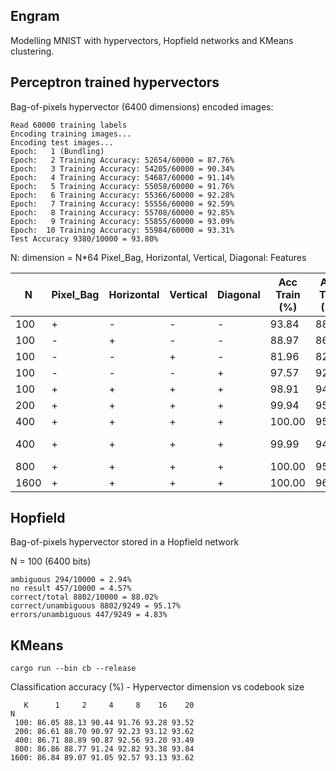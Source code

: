 ## Engram

Modelling MNIST with hypervectors, Hopfield networks and KMeans clustering.

## Perceptron trained hypervectors

Bag-of-pixels hypervector (6400 dimensions) encoded images:

```text
Read 60000 training labels
Encoding training images...
Encoding test images...
Epoch:   1 (Bundling)
Epoch:   2 Training Accuracy: 52654/60000 = 87.76%
Epoch:   3 Training Accuracy: 54205/60000 = 90.34%
Epoch:   4 Training Accuracy: 54687/60000 = 91.14%
Epoch:   5 Training Accuracy: 55058/60000 = 91.76%
Epoch:   6 Training Accuracy: 55366/60000 = 92.28%
Epoch:   7 Training Accuracy: 55556/60000 = 92.59%
Epoch:   8 Training Accuracy: 55708/60000 = 92.85%
Epoch:   9 Training Accuracy: 55855/60000 = 93.09%
Epoch:  10 Training Accuracy: 55984/60000 = 93.31%
Test Accuracy 9380/10000 = 93.80%
```

N: dimension = N*64
Pixel_Bag, Horizontal, Vertical, Diagonal: Features 
          
|  N   |  Pixel_Bag | Horizontal | Vertical | Diagonal | Acc Train (%) | Acc Test (%) | Epochs      |
|------|------------|------------|----------|----------|---------------|--------------|-------------|
|  100 |    +       |  -         |  -       | -        |  93.84        | 88.97        |   5000
|  100 |    -       |  +         |  -       | -        |  88.97        | 86.40        |   5000
|  100 |    -       |  -         |  +       | -        |  81.96        | 82.05        |   5000
|  100 |    -       |  -         |  -       | +        |  97.57        | 92.14        |   5000
|  100 |    +       |  +         |  +       | +        |  98.91        | 94.60        |   5000
|  200 |    +       |  +         |  +       | +        |  99.94        | 95.53        |   5000
|  400 |    +       |  +         |  +       | +        | 100.00        | 95.90        |   5000
|  400 |    +       |  +         |  +       | +        |  99.99        | 94.90        |   5000  <- +polarity
|  800 |    +       |  +         |  +       | +        | 100.00        | 95.98        |   5000
| 1600 |    +       |  +         |  +       | +        | 100.00        | 96.26        |   5000



## Hopfield 

Bag-of-pixels hypervector stored in a Hopfield network 

N = 100 (6400 bits)
```text
ambiguous 294/10000 = 2.94%
no result 457/10000 = 4.57%
correct/total 8802/10000 = 88.02%
correct/unambiguous 8802/9249 = 95.17%
errors/unambiguous 447/9249 = 4.83%
```

## KMeans 

```text
cargo run --bin cb --release
```

Classification accuracy (%) - Hypervector dimension vs codebook size
```
   K      1     2     4     8    16    20
N
 100: 86.05 88.13 90.44 91.76 93.28 93.52
 200: 86.61 88.70 90.97 92.23 93.12 93.62
 400: 86.71 88.89 90.87 92.56 93.20 93.49
 800: 86.86 88.77 91.24 92.82 93.38 93.84
1600: 86.84 89.07 91.05 92.57 93.13 93.62
```
